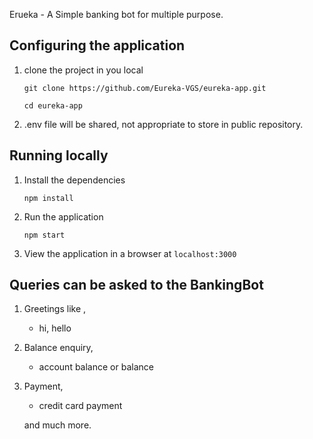 
Erueka - A Simple banking bot for multiple purpose.



## Configuring the application

1. clone the project in you local
 
    ```
    git clone https://github.com/Eureka-VGS/eureka-app.git
    
    cd eureka-app
    ```
2. .env file will be shared, not appropriate to store in public repository.
## Running locally

1. Install the dependencies

    ```
    npm install
    ```

1. Run the application

    ```
    npm start
    ```

1. View the application in a browser at `localhost:3000`

## Queries can be asked to the BankingBot

1. Greetings like ,
    - hi, hello
2. Balance enquiry,
    - account balance or balance
3. Payment,
    - credit card payment
    
    and much more.
